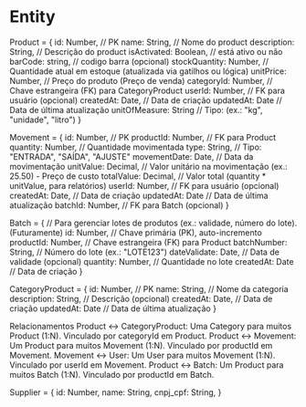 # Entity

Product = {
    id: Number, // PK
    name: String, // Nome do product
    description: String, // Descrição do product
    isActivated: Boolean, // está ativo ou não
    barCode: string, // codigo barra (opcional)
    stockQuantity: Number,   // Quantidade atual em estoque (atualizada via gatilhos ou lógica)
    unitPrice: Number, // Preço do produto (Preço de venda)
    categoryId: Number,      // Chave estrangeira (FK) para CategoryProduct
    userId: Number,        // FK para usuário (opcional)
    createdAt: Date, // Data de criação
    updatedAt: Date  // Data de última atualização
    unitOfMeasure: String //  Tipo: (ex.: "kg", "unidade", "litro")
}

Movement = {
    id: Number,              // PK
    productId: Number,       // FK para Product
    quantity: Number,        // Quantidade movimentada
    type: String,            // Tipo: "ENTRADA", "SAÍDA", "AJUSTE"
    movementDate: Date,      // Data da movimentação
    unitValue: Decimal,      // Valor unitário na movimentação (ex.: 25.50) - Preço de custo
    totalValue: Decimal,     // Valor total (quantity * unitValue, para relatórios)
    userId: Number,          // FK para usuário (opcional)
    createdAt: Date,          // Data de criação
    updatedAt: Date          // Data de última atualização
    batchId: Number,         // FK para Batch (opcional)
}

Batch = { // Para gerenciar lotes de produtos (ex.: validade, número do lote). (Futuramente)
    id: Number,              // Chave primária (PK), auto-incremento
    productId: Number,       // Chave estrangeira (FK) para Product
    batchNumber: String,     // Número do lote (ex.: "LOTE123")
    dateValidate: Date,        // Data de validade (opcional)
    quantity: Number,        // Quantidade no lote
    createdAt: Date          // Data de criação
}


CategoryProduct = {
  id: Number,               // PK
  name: String,            // Nome da categoria
  description: String,     // Descrição (opcional)
  createdAt: Date,         // Data de criação
  updatedAt: Date          // Data de última atualização
}

Relacionamentos
Product <-> CategoryProduct: Uma Category para muitos Product (1:N). Vinculado por categoryId em Product.
Product <-> Movement: Um Product para muitos Movement (1:N). Vinculado por productId em Movement.
Movement <-> User: Um User para muitos Movement (1:N). Vinculado por userId em Movement.
Product <-> Batch: Um Product para muitos Batch (1:N). Vinculado por productId em Batch.


Supplier = {
  id: Number,
  name: String,
  cnpj_cpf: String,
}

